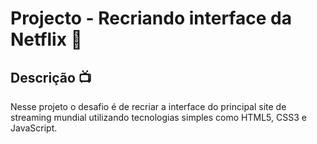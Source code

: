 # Projecto - Recriando interface da Netflix :movie_camera:


## Descrição :tv:

Nesse projeto o desafio é de recriar a interface do principal site de streaming mundial utilizando tecnologias simples como HTML5, CSS3 e JavaScript.





